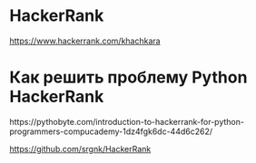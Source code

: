 # HackerRank
https://www.hackerrank.com/khachkara
<h1>Как решить проблему Python HackerRank</h1>
https://pythobyte.com/introduction-to-hackerrank-for-python-programmers-compucademy-1dz4fgk6dc-44d6c262/

https://github.com/srgnk/HackerRank

